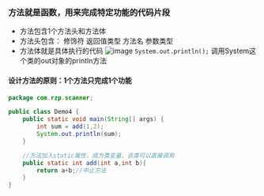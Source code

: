 ### 方法就是函数，用来完成特定功能的代码片段
- 方法包含1个方法头和方法体
- 方法头包含：
    修饰符
    返回值类型
    方法名
    参数类型
- 方法体就是具体执行的代码
![image](2FD660BA3C5341748315021ADC1E4A12)
`System.out.println();`
调用System这个类的out对象的println方法
#### 设计方法的原则：1个方法只完成1个功能
```java
package com.rzp.scanner;

public class Demo4 {
    public static void main(String[] args) {
        int sum = add(1,2);
        System.out.println(sum);
    }

    //方法加入static属性，成为类变量，该类可以直接调用
    public static int add(int a,int b){
        return a+b;//中止方法
    }
}
```

